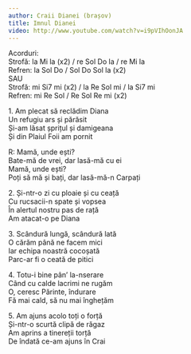 ```yaml
---
author: Craii Dianei (brașov)
title: Imnul Dianei
video: http://www.youtube.com/watch?v=i9pVIhOonJA
---
```


Acorduri:  
Strofă: la Mi la (x2) / re Sol Do la / re Mi la  
Refren: la Sol Do / Sol Do Sol la (x2)  
SAU  
Strofă: mi Si7 mi (x2) / la Re Sol mi / la Si7 mi  
Refren: mi Re Sol / Re Sol Re mi (x2)  

1\. Am plecat să reclădim Diana  
Un refugiu ars și părăsit  
Și-am lăsat șprițul și damigeana  
Și din Plaiul Foii am pornit  

R: Mamă, unde ești?  
Bate-mă de vrei, dar lasă-mă cu ei  
Mamă, unde ești?  
Poți să mă și bați, dar lasă-mă-n Carpați  

2\. Și-ntr-o zi cu ploaie și cu ceață  
Cu rucsacii-n spate și vopsea  
În alertul nostru pas de rață  
Am atacat-o pe Diana  

3\. Scândură lungă, scândură lată  
O cărăm până ne facem mici  
Iar echipa noastră cocoșată  
Parc-ar fi o ceată de pitici  

4\. Totu-i bine pân’ la-nserare  
Când cu calde lacrimi ne rugăm  
O, ceresc Părinte, îndurare  
Fă mai cald, să nu mai înghețăm  

5\. Am ajuns acolo toți o forță  
Și-ntr-o scurtă clipă de răgaz  
Am aprins a tinereții torță  
De îndată ce-am ajuns în Crai  
